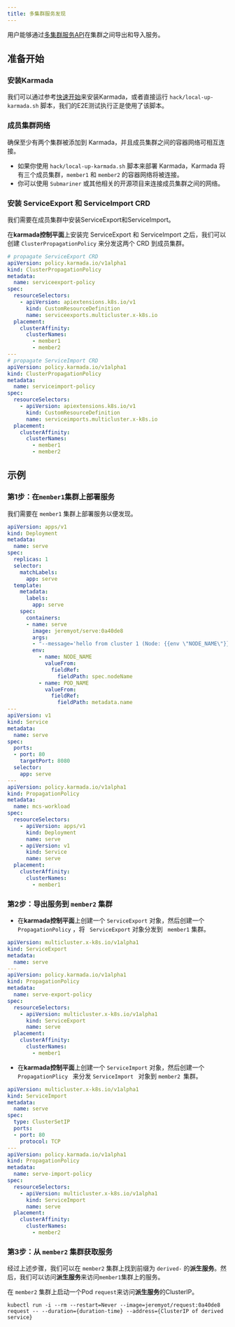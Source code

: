 ```yaml
---
title: 多集群服务发现
---
```


用户能够通过[多集群服务API](https://github.com/kubernetes-sigs/mcs-api)在集群之间导出和导入服务。 

## 准备开始

### 安装Karmada

我们可以通过参考[快速开始](https://github.com/karmada-io/karmada#quick-start)来安装Karmada，或者直接运行 `hack/local-up-karmada.sh` 脚本，我们的E2E测试执行正是使用了该脚本。


### 成员集群网络

确保至少有两个集群被添加到 Karmada，并且成员集群之间的容器网络可相互连接。

- 如果你使用 `hack/local-up-karmada.sh` 脚本来部署 Karmada，Karmada 将有三个成员集群，`member1` 和 `member2` 的容器网络将被连接。
- 你可以使用 `Submariner` 或其他相关的开源项目来连接成员集群之间的网络。

### 安装 ServiceExport 和 ServiceImport CRD

我们需要在成员集群中安装ServiceExport和ServiceImport。

在**karmada控制平面**上安装完 ServiceExport 和 ServiceImport 之后，我们可以创建 `ClusterPropagationPolicy` 来分发这两个 CRD 到成员集群。

```yaml
# propagate ServiceExport CRD
apiVersion: policy.karmada.io/v1alpha1
kind: ClusterPropagationPolicy
metadata:
  name: serviceexport-policy
spec:
  resourceSelectors:
    - apiVersion: apiextensions.k8s.io/v1
      kind: CustomResourceDefinition
      name: serviceexports.multicluster.x-k8s.io
  placement:
    clusterAffinity:
      clusterNames:
        - member1
        - member2
---        
# propagate ServiceImport CRD
apiVersion: policy.karmada.io/v1alpha1
kind: ClusterPropagationPolicy
metadata:
  name: serviceimport-policy
spec:
  resourceSelectors:
    - apiVersion: apiextensions.k8s.io/v1
      kind: CustomResourceDefinition
      name: serviceimports.multicluster.x-k8s.io
  placement:
    clusterAffinity:
      clusterNames:
        - member1
        - member2
```
## 示例

### 第1步：在`member1`集群上部署服务 

我们需要在 `member1` 集群上部署服务以便发现。

```yaml
apiVersion: apps/v1
kind: Deployment
metadata:
  name: serve
spec:
  replicas: 1
  selector:
    matchLabels:
      app: serve
  template:
    metadata:
      labels:
        app: serve
    spec:
      containers:
      - name: serve
        image: jeremyot/serve:0a40de8
        args:
        - "--message='hello from cluster 1 (Node: {{env \"NODE_NAME\"}} Pod: {{env \"POD_NAME\"}} Address: {{addr}})'"
        env:
          - name: NODE_NAME
            valueFrom:
              fieldRef:
                fieldPath: spec.nodeName
          - name: POD_NAME
            valueFrom:
              fieldRef:
                fieldPath: metadata.name
---      
apiVersion: v1
kind: Service
metadata:
  name: serve
spec:
  ports:
  - port: 80
    targetPort: 8080
  selector:
    app: serve
---
apiVersion: policy.karmada.io/v1alpha1
kind: PropagationPolicy
metadata:
  name: mcs-workload
spec:
  resourceSelectors:
    - apiVersion: apps/v1
      kind: Deployment
      name: serve
    - apiVersion: v1
      kind: Service
      name: serve
  placement:
    clusterAffinity:
      clusterNames:
        - member1
```

### 第2步：导出服务到 `member2` 集群

- 在**karmada控制平面**上创建一个 `ServiceExport` 对象，然后创建一个 `PropagationPolicy` ，将 ` ServiceExport` 对象分发到 ` member1` 集群。

```yaml
apiVersion: multicluster.x-k8s.io/v1alpha1
kind: ServiceExport
metadata:
  name: serve
---
apiVersion: policy.karmada.io/v1alpha1
kind: PropagationPolicy
metadata:
  name: serve-export-policy
spec:
  resourceSelectors:
    - apiVersion: multicluster.x-k8s.io/v1alpha1
      kind: ServiceExport
      name: serve
  placement:
    clusterAffinity:
      clusterNames:
        - member1
```

- 在**karmada控制平面**上创建一个 `ServiceImport` 对象，然后创建一个 `PropagationPlicy ` 来分发 `ServiceImport ` 对象到 `member2 `集群。

```yaml
apiVersion: multicluster.x-k8s.io/v1alpha1
kind: ServiceImport
metadata:
  name: serve
spec:
  type: ClusterSetIP
  ports:
  - port: 80
    protocol: TCP
---
apiVersion: policy.karmada.io/v1alpha1
kind: PropagationPolicy
metadata:
  name: serve-import-policy
spec:
  resourceSelectors:
    - apiVersion: multicluster.x-k8s.io/v1alpha1
      kind: ServiceImport
      name: serve
  placement:
    clusterAffinity:
      clusterNames:
        - member2
```

### 第3步：从 `member2` 集群获取服务

经过上述步骤，我们可以在 `member2` 集群上找到前缀为 `derived-` 的**派生服务**。然后，我们可以访问**派生服务**来访问`member1`集群上的服务。

在 `member2` 集群上启动一个Pod `request`来访问**派生服务**的ClusterIP。

```
kubectl run -i --rm --restart=Never --image=jeremyot/request:0a40de8 request -- --duration={duration-time} --address={ClusterIP of derived service}
```

